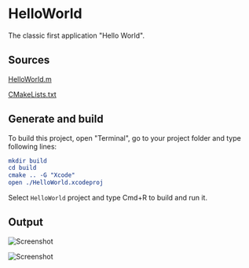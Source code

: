 # HelloWorld

The classic first application "Hello World".

## Sources

[HelloWorld.m](HelloWorld.m)

[CMakeLists.txt](CMakeLists.txt)

## Generate and build

To build this project, open "Terminal", go to your project folder and type following lines:

``` cmake
mkdir build
cd build
cmake .. -G "Xcode"
open ./HelloWorld.xcodeproj
```

Select `HelloWorld` project and type Cmd+R to build and run it.

## Output

![Screenshot](../../../docs/Pictures/HelloWorld.png)

![Screenshot](../../../docs/Pictures/HelloWorldDark.png)
